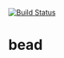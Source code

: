 [![Build Status](https://semaphoreci.com/api/v1/cmrudolph/bead/branches/master/badge.svg)](https://semaphoreci.com/cmrudolph/bead)

# bead

